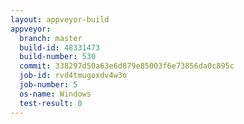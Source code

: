 ```yaml
---
layout: appveyor-build
appveyor:
  branch: master
  build-id: 48331473
  build-number: 530
  commit: 338297d50a63e6d879e85003f6e73856da0c895c
  job-id: rvd4tmugoxdv4w3o
  job-number: 5
  os-name: Windows
  test-result: 0
---
```

